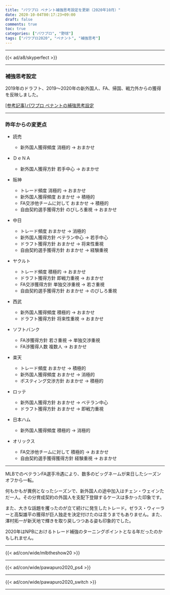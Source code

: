 ```yaml
---
title: "パワプロ ペナント補強思考設定を更新（2020年10月）"
date: 2020-10-04T00:17:23+09:00
draft: false
comments: true
toc: true
categories: ["パワプロ", "野球"]
tags: ["パワプロ2020", "ペナント", "補強思考"]
---
```


<!--more-->

---

{{< ad/a8/skyperfect >}}

---

### 補強思考設定

2019年のドラフト、2019〜2020年の新外国人、FA、帰国、戦力外からの獲得を反映しました。

[[参考記事]パワプロ ペナントの補強思考設定](https://www.ted027.com/post/penant-add)

---

### 昨年からの変更点

- 読売
  - 新外国人獲得頻度 消極的 → おまかせ

- ＤｅＮＡ
  - 新外国人獲得方針 若手中心 → おまかせ

- 阪神
  - トレード頻度 消極的 → おまかせ
  - 新外国人獲得頻度 おまかせ → 積極的
  - FA交渉他チームに対して おまかせ → 積極的
  - 自由契約選手獲得方針 のびしろ重視 → おまかせ

- 中日
  - トレード頻度 おまかせ → 消極的
  - 新外国人獲得方針 ベテラン中心 → 若手中心
  - ドラフト獲得方針 おまかせ → 将来性重視
  - 自由契約選手獲得方針 おまかせ → 経験重視

- ヤクルト
  - トレード頻度 積極的 → おまかせ
  - ドラフト獲得方針 即戦力重視 → おまかせ
  - FA交渉獲得方針 単独交渉重視 → 若さ重視
  - 自由契約選手獲得方針 おまかせ → のびしろ重視

- 西武
  - 新外国人獲得頻度 積極的 → おまかせ
  - ドラフト獲得方針 将来性重視 → おまかせ

- ソフトバンク
  - FA渉獲得方針 若さ重視 → 単独交渉重視
  - FA渉獲得人数 複数人 → おまかせ

- 楽天
  - トレード頻度 おまかせ → 積極的
  - 新外国人獲得頻度 おまかせ → 消極的
  - ポスティング交渉方針 おまかせ → 積極的

- ロッテ
  - 新外国人獲得方針 おまかせ → ベテラン中心
  - ドラフト獲得方針 おまかせ → 即戦力重視

- 日本ハム
  - 新外国人獲得頻度 積極的 → 消極的

- オリックス
  - FA交渉他チームに対して 積極的 → おまかせ
  - 自由契約選手獲得獲得方針 経験重視 → おまかせ

---

MLBでのベテランFA選手冷遇により、数多のビッグネームが来日したシーズンオフから一転。

何もかもが異例となったシーズンで、新外国人の途中加入はチェン・ウェインただ一人。その分育成契約の外国人を支配下登録するケースは多かった印象です。

また、大きな話題を攫ったのが立て続けに発生したトレード。ゼラス・ウィーラーと高梨雄平の獲得が巨人独走を決定付けたのは言うまでもありません。また、澤村拓一が新天地で輝きを取り戻しつつある姿も印象的でした。

2020年はNPBにおけるトレード補強のターニングポイントとなる年だったのかもしれません。

---

{{< ad/con/wide/mlbtheshow20 >}}

---

{{< ad/con/wide/pawapuro2020_ps4 >}}

---

{{< ad/con/wide/pawapuro2020_switch >}}

---
